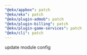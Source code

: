 ```yaml
---
"@ekx/appbox": patch
"@ekx/ekx": patch
"@ekx/plugin-admob": patch
"@ekx/plugin-billing": patch
"@ekx/plugin-game-services": patch
"@ekx/cli": patch
---
```


update module config
